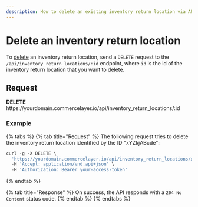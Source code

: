 ```yaml
---
description: How to delete an existing inventory return location via API
---
```


# Delete an inventory return location

To <a href="https://docs.commercelayer.io/developers/deleting-resources" target="_blank">delete</a> an inventory return location, send a `DELETE` request to the `/api/inventory_return_locations/:id` endpoint, where `id` is the id of the inventory return location that you want to delete.

## Request

**DELETE** https://<i></i>yourdomain.commercelayer.io/api/inventory_return_locations/:id

### Example

{% tabs %}
{% tab title="Request" %}
The following request tries to delete the inventory return location identified by the ID "xYZkjABcde":

```javascript
curl -g -X DELETE \
  'https://yourdomain.commercelayer.io/api/inventory_return_locations/xYZkjABcde' \
  -H 'Accept: application/vnd.api+json' \
  -H 'Authorization: Bearer your-access-token'
```
{% endtab %}

{% tab title="Response" %}
On success, the API responds with a `204 No Content` status code.
{% endtab %}
{% endtabs %}

